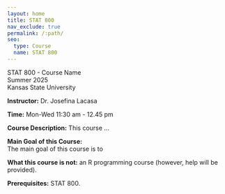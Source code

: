 ```yaml
---
layout: home
title: STAT 800
nav_exclude: true
permalink: /:path/
seo:
  type: Course
  name: STAT 800
---
```


STAT 800 - Course Name  
Summer 2025   
Kansas State University

**Instructor:** Dr. Josefina Lacasa  

**Time:** Mon-Wed 11:30 am - 12.45 pm   

**Course Description:**  This course ... 

**Main Goal of this Course:**  
The main goal of this course is to 

**What this course is not:** an R programming course (however, help will be provided).

**Prerequisites:** STAT 800.   
